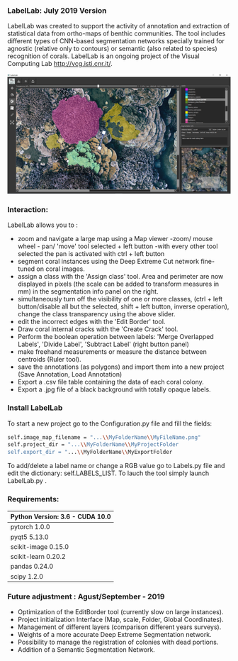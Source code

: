 ### LabelLab:  July 2019 Version 

LabelLab was created to support the activity of annotation and extraction of statistical data from ortho-maps of benthic communities. The tool includes different types of CNN-based segmentation networks specially trained for agnostic (relative only to contours) or semantic (also related to species) recognition of corals. LabelLab is an ongoing project of the Visual Computing Lab http://vcg.isti.cnr.it/.

![ScreenShot](Screenshot.png)


### Interaction:
LabelLab allows you to :

- zoom and navigate a large map using a Map viewer
       -zoom/ mouse wheel
      - pan/ 'move' tool  selected + left button
       -with every other tool selected the pan is activated with ctrl + left button
- segment coral instances using the Deep Extreme Cut network fine-tuned on coral images.
- assign a class with the 'Assign class' tool. Area and perimeter are now displayed in pixels (the scale can be added to transform measures in mm) in the segmentation info panel on the right.
- simultaneously turn off the visibility of one or more classes, (ctrl + left button/disable all but the selected, shift + left button, inverse operation), change the class transparency using the above slider.
- edit the incorrect edges with the 'Edit Border' tool.
- Draw coral internal cracks with the 'Create Crack' tool.
- Perform the boolean operation between labels: 'Merge Overlapped Labels', 'Divide Label', 'Subtract Label' (right button panel)
- make freehand measurements or measure the distance between centroids (Ruler tool).
- save the annotations (as polygons) and import them into a new project (Save Annotation, Load Annotation)
- Export a .csv file table containing the data of each coral colony.
- Export a .jpg file of a black background with totally opaque labels.


### Install LabelLab

To start a new project go to the Configuration.py file and fill the fields:
```sh
self.image_map_filename = "...\\MyFolderName\\MyFileName.png"
self.project_dir = "...\\MyFolderName\\MyProjectFolder
self.export_dir = "...\\MyFolderName\\MyExportFolder
```
To add/delete a label name or change a RGB value go to Labels.py file and edit the dictionary: self.LABELS_LIST.
To lauch the tool simply launch LabelLab.py .

### Requirements: 

| Python Version: 3.6 - CUDA 10.0  |
|---|
|  pytorch 1.0.0  |
|   pyqt5 5.13.0|
|  scikit-image 0.15.0 |
|  scikit-learn 0.20.2 |
|  pandas 0.24.0 |
| scipy 1.2.0  |


 
### Future adjustment : Agust/September - 2019

- Optimization of the EditBorder tool (currently slow on large instances).
- Project initialization Interface (Map, scale, Folder, Global Coordinates).
- Management of different layers (comparison different years surveys).
- Weights of a more accurate Deep Extreme Segmentation network.
- Possibility to manage the registration of colonies with dead portions.
- Addition of a Semantic Segmentation Network.